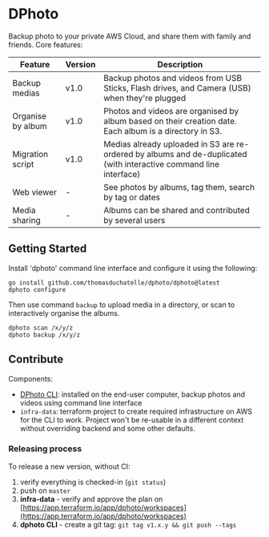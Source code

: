 DPhoto
====================================

Backup photo to your private AWS Cloud, and share them with family and friends. Core features:

| Feature | Version | Description |
| ------- | ------- | ----------- |
Backup medias | v1.0 | Backup photos and videos from USB Sticks, Flash drives, and Camera (USB) when they're plugged
Organise by album | v1.0 | Photos and videos are organised by album based on their creation date. Each album is a directory in S3.
Migration script | v1.0 | Medias already uploaded in S3 are re-ordered by albums and de-duplicated (with interactive command line interface)
Web viewer | - | See photos by albums, tag them, search by tag or dates
Media sharing | - | Albums can be shared and contributed by several users

Getting Started
------------------------------------

Install 'dphoto' command line interface and configure it using the following:

    go install github.com/thomasduchatelle/dphoto/dphoto@latest
    dphoto configure

Then use command `backup` to upload media in a directory, or scan to interactively organise the albums.

    dphoto scan /x/y/z
    dphoto backup /x/y/z

Contribute
------------------------------------

Components:

* [DPhoto CLI](./dphoto/README.md): installed on the end-user computer, backup photos and videos using command line interface
* `infra-data`: terraform project to create required infrastructure on AWS for the CLI to work. Project won't be re-usable in a different context without overriding backend and some other defaults.

### Releasing process

To release a new version, without CI:

1. verify everything is checked-in (`git status`)
2. push on `master`
3. **infra-data** - verify and approve the plan on [https://app.terraform.io/app/dphoto/workspaces](https://app.terraform.io/app/dphoto/workspaces)
4. **dphoto CLI** - create a git tag: `git tag v1.x.y && git push --tags`
